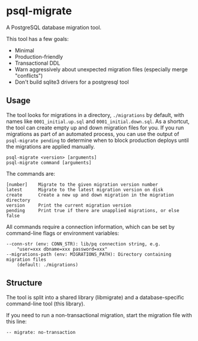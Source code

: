 psql-migrate
============

A PostgreSQL database migration tool.

This tool has a few goals:
* Minimal
* Production-friendly
* Transactional DDL
* Warn aggressively about unexpected migration files (especially merge "conflicts")
* Don't build sqlite3 drivers for a postgresql tool

Usage
-----

The tool looks for migrations in a directory, `./migrations` by default, with
names like `0001_initial.up.sql` and `0001_initial.down.sql`. As a shortcut,
the tool can create empty up and down migration files for you. If you run
migrations as part of an automated process, you can use the output of
`psql-migrate pending` to determine when to block production deploys until the
migrations are applied manually.

	psql-migrate <version> [arguments]
	psql-migrate command [arguments]

The commands are:

	[number]	Migrate to the given migration version number
	latest		Migrate to the latest migration version on disk
	create		Create a new up and down migration in the migration directory
	version		Print the current migration version
	pending		Print true if there are unapplied migrations, or else false

All commands require a connection information, which can be set by command-line
flags or environment variables:

	--conn-str (env: CONN_STR): lib/pq connection string, e.g.
		"user=xxx dbname=xxx password=xxx"
	--migrations-path (env: MIGRATIONS_PATH): Directory containing migration files
		(default: ./migrations)

Structure
---------

The tool is split into a shared library (libmigrate) and a database-specific
command-line tool (this library).

If you need to run a non-transactional migration, start the migration file with this line:

    -- migrate: no-transaction
